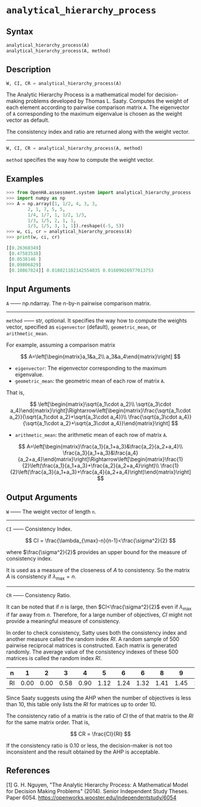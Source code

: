 # `analytical_hierarchy_process`

## Syntax

```python
analytical_hierarchy_process(A)
analytical_hierarchy_process(A, method)
```

## Description

```python
W, CI, CR = analytical_hierarchy_process(A)
```

The Analytic Hierarchy Process is a mathematical model for decision-making problems developed by Thomas L. Saaty.
Computes the weight of each element according to pairwise comparison matrix `A`.
The eigenvector of `A` corresponding to the maximum eigenvalue is chosen as the weight vector as default.

The consistency index and ratio are returned along with the weight vector.

---

```python
W, CI, CR = analytical_hierarchy_process(A, method)
```

`method` specifies the way how to compute the weight vector.

## Examples

```python
>>> from OpenHA.assessment.system import analytical_hierarchy_process
>>> import numpy as np
>>> A = np.array([1, 1/2, 4, 3, 3,
        2, 1, 7, 5, 5,
        1/4, 1/7, 1, 1/2, 1/3,
        1/3, 1/5, 2, 1, 1,
        1/3, 1/5, 3, 1, 1]).reshape((-5, 5))
>>> w, ci, cr = analytical_hierarchy_process(A)
>>> print(w, ci, cr)

[[0.26360349]
 [0.47583538]
 [0.0538146 ]
 [0.09806829]
 [0.10867824]] 0.018021102142554035 0.01609026977013753

```

## Input Arguments

`A` —— np.ndarray. The n-by-n pairwise comparison matrix.

---

`method` —— str, optional. It specifies the way how to compute the weights vector, specified as `eigenvector` (default), `geometric_mean`, or `arithmetic_mean`.

For example, assuming a comparison matrix

$$
A=\left[\begin{matrix}a_1&a_2\\ a_3&a_4\end{matrix}\right]
$$

- `eigenvector`: The eigenvector corresponding to the maximum eigenvalue.
- `geometric_mean`: the geometric mean of each row of matrix `A`.

That is,

$$
\left[\begin{matrix}\sqrt{a_1\cdot a_2}\\ \sqrt{a_3\cdot a_4}\end{matrix}\right]\Rightarrow\left[\begin{matrix}\frac{\sqrt{a_1\cdot a_2}}{\sqrt{a_1\cdot a_2}+\sqrt{a_3\cdot a_4}}\\ \frac{\sqrt{a_3\cdot a_4}}{\sqrt{a_1\cdot a_2}+\sqrt{a_3\cdot a_4}}\end{matrix}\right]
$$

- `arithmetic_mean`: the arithmetic mean of each row of matrix `A`.

$$
A=\left[\begin{matrix}\frac{a_1}{a_1+a_3}&\frac{a_2}{a_2+a_4}\\ \frac{a_3}{a_1+a_3}&\frac{a_4}{a_2+a_4}\end{matrix}\right]\Rightarrow\left[\begin{matrix}\frac{1}{2}\left(\frac{a_1}{a_1+a_3}+\frac{a_2}{a_2+a_4}\right)\\ \frac{1}{2}\left(\frac{a_3}{a_1+a_3}+\frac{a_4}{a_2+a_4}\right)\end{matrix}\right]
$$

## Output Arguments

`W` —— The weight vector of length `n`.

---

`CI` —— Consistency Index.

$$
CI = \frac{\lambda_{\max}-n}{n-1}<\frac{\sigma^2}{2}
$$

where $\frac{\sigma^2}{2}$ provides an upper bound for the measure of consistency index.

It is used as a measure of the closeness of $A$ to consistency.
So the matrix $A$ is consistency if $\lambda_{\max}=n$.

---

`CR` —— Consistency Ratio.

It can be noted that if $n$ is large, then $CI<\frac{\sigma^2}{2}$ even if $\lambda_{\max}$ if far away from $n$.
Therefore, for a large number of objectives, $CI$ might not provide a meaningful measure of consistency.

In order to check consistency, Satty uses both the consistency index and another measure called the random index $RI$.
A random sample of 500 pairwise reciprocal matrices is constructed.
Each matrix is generated randomly.
The average value of the consistency indexes of these 500 matrices is called
the random index $RI$.

|  n  |  1   |  2   |  3   |  4   |  5   |  6   |  6   |  8   |  9   |  10  |
| :-: | :--: | :--: | :--: | :--: | :--: | :--: | :--: | :--: | :--: | :--: |
| RI  | 0.00 | 0.00 | 0.58 | 0.90 | 1.12 | 1.24 | 1.32 | 1.41 | 1.45 | 1.49 |

Since Saaty suggests using the AHP
when the number of objectives is less than 10, this table only lists the $RI$ for
matrices up to order 10.

The consistency ratio of a matrix is the ratio of $CI$ the of that matrix
to the $RI$ for the same matrix order.
That is,

$$
CR = \frac{CI}{RI}
$$

If the consistency ratio is 0.10 or less, the decision-maker is not too
inconsistent and the result obtained by the AHP is acceptable.

## References

[1] G. H. Nguyen, "The Analytic Hierarchy Process: A Mathematical Model for Decision Making Problems" (2014). Senior Independent Study Theses. Paper 6054. https://openworks.wooster.edu/independentstudy/6054
